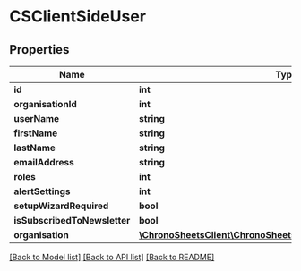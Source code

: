 # CSClientSideUser

## Properties
Name | Type | Description | Notes
------------ | ------------- | ------------- | -------------
**id** | **int** |  | [optional] 
**organisationId** | **int** |  | [optional] 
**userName** | **string** |  | [optional] 
**firstName** | **string** |  | [optional] 
**lastName** | **string** |  | [optional] 
**emailAddress** | **string** |  | [optional] 
**roles** | **int** |  | [optional] 
**alertSettings** | **int** |  | [optional] 
**setupWizardRequired** | **bool** |  | [optional] 
**isSubscribedToNewsletter** | **bool** |  | [optional] 
**organisation** | [**\ChronoSheetsClient\ChronoSheetsClientLibModel\CSOrganisation**](CSOrganisation.md) |  | [optional] 

[[Back to Model list]](../README.md#documentation-for-models) [[Back to API list]](../README.md#documentation-for-api-endpoints) [[Back to README]](../README.md)



